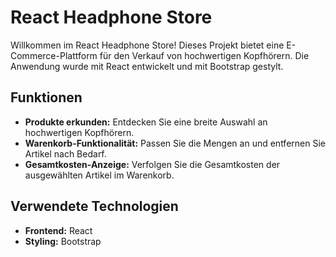 # React Headphone Store

Willkommen im React Headphone Store! Dieses Projekt bietet eine E-Commerce-Plattform für den Verkauf von hochwertigen Kopfhörern. Die Anwendung wurde mit React entwickelt und mit Bootstrap gestylt.

## Funktionen

- **Produkte erkunden:** Entdecken Sie eine breite Auswahl an hochwertigen Kopfhörern.
- **Warenkorb-Funktionalität:** Passen Sie die Mengen an und entfernen Sie Artikel nach Bedarf.
- **Gesamtkosten-Anzeige:** Verfolgen Sie die Gesamtkosten der ausgewählten Artikel im Warenkorb.

## Verwendete Technologien

- **Frontend:** React
- **Styling:** Bootstrap